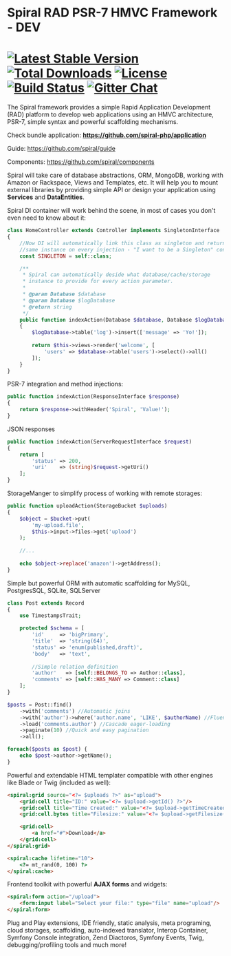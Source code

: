 Spiral RAD PSR-7 HMVC Framework - DEV
=======================
[![Latest Stable Version](https://poser.pugx.org/spiral/framework/v/stable)](https://packagist.org/packages/spiral/framework) [![Total Downloads](https://poser.pugx.org/spiral/framework/downloads)](https://packagist.org/packages/spiral/framework)  [![License](https://poser.pugx.org/spiral/framework/license)](https://packagist.org/packages/spiral/framework)
[![Build Status](https://travis-ci.org/spiral/spiral.svg?branch=master)](https://travis-ci.org/spiral/spiral)
[![Gitter Chat](https://img.shields.io/badge/GITTER-join%20chat-green.svg)](https://gitter.im/spiral/hotline)
=======

The Spiral framework provides a simple Rapid Application Development (RAD) platform to develop web applications using an HMVC architecture, PSR-7, simple syntax and powerful scaffolding mechanisms.

Check bundle application: **https://github.com/spiral-php/application**

Guide: https://github.com/spiral/guide

Components: https://github.com/spiral/components

Spiral will take care of database abstractions, ORM, MongoDB, working with Amazon or Rackspace, Views and Templates, etc.
It will help you to mount external libraries by providing simple API or design your application using **Services** and **DataEntities**.

Spiral DI container will work behind the scene, in most of cases you don't even need to know about it:

```php
class HomeController extends Controller implements SingletonInterface
{
    //Now DI will automatically link this class as singleton and return 
    //same instance on every injection - "I want to be a Singleton" constant.
    const SINGLETON = self::class;

    /**
     * Spiral can automatically deside what database/cache/storage
     * instance to provide for every action parameter.
     *
     * @param Database $database
     * @param Database $logDatabase
     * @return string
     */
    public function indexAction(Database $database, Database $logDatabase)
    {
        $logDatabase->table('log')->insert(['message' => 'Yo!']);
    
        return $this->views->render('welcome', [
            'users' => $database->table('users')->select()->all()
        ]);
    }
}
```

PSR-7 integration and method injections:

```php
public function indexAction(ResponseInterface $response)
{
    return $response->withHeader('Spiral', 'Value!');
}
```

JSON responses

```php
public function indexAction(ServerRequestInterface $request)
{
    return [
        'status' => 200,
        'uri'    => (string)$request->getUri()
    ];
}
```

StorageManger to simplify process of working with remote storages:

```php
public function uploadAction(StorageBucket $uploads)
{
    $object = $bucket->put(
        'my-upload.file',
        $this->input->files->get('upload')
    );
    
    //...
    
    echo $object->replace('amazon')->getAddress();
}
```

Simple but powerful ORM with automatic scaffolding for MySQL, PostgresSQL, SQLite, SQLServer

```php
class Post extends Record 
{
    use TimestampsTrait;

    protected $schema = [
        'id'     => 'bigPrimary',
        'title'  => 'string(64)',
        'status' => 'enum(published,draft)',
        'body'   => 'text',
        
        //Simple relation definition
        'author'   => [self::BELONGS_TO => Author::class],
        'comments' => [self::HAS_MANY => Comment::class]
    ];
}
```

```php
$posts = Post::find()
    ->with('comments') //Automatic joins
    ->with('author')->where('author.name', 'LIKE', $authorName) //Fluent
    ->load('comments.author') //Cascade eager-loading
    ->paginate(10) //Quick and easy pagination
    ->all();

foreach($posts as $post) {
    echo $post->author->getName();
}
```

Powerful and extendable HTML templater compatible with other engines like Blade or Twig (included as well):

```html
<spiral:grid source="<?= $uploads ?>" as="upload">
    <grid:cell title="ID:" value="<?= $upload->getId() ?>"/>
    <grid:cell title="Time Created:" value="<?= $upload->getTimeCreated() ?>"/>
    <grid:cell.bytes title="Filesize:" value="<?= $upload->getFilesize() ?>"/>

    <grid:cell>
        <a href="#">Download</a>
    </grid:cell>
</spiral:grid>

<spiral:cache lifetime="10">
    <?= mt_rand(0, 100) ?>
</spiral:cache>
```

Frontend toolkit with powerful **AJAX forms** and widgets:

```html
<spiral:form action="/upload">
    <form:input label="Select your file:" type="file" name="upload"/>
</spiral:form>
```

Plug and Play extensions, IDE friendly, static analysis, meta programing, cloud storages, scaffolding, 
auto-indexed translator, Interop Container, Symfony Console integration, Zend Diactoros,
Symfony Events, Twig, debugging/profiling tools and much more!
